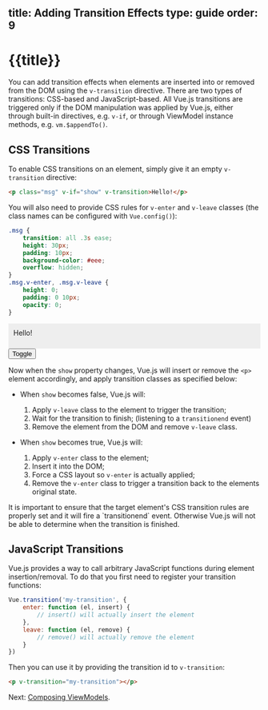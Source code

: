 title: Adding Transition Effects
type: guide
order: 9
---

# {{title}}

You can add transition effects when elements are inserted into or removed from the DOM using the `v-transition` directive. There are two types of transitions: CSS-based and JavaScript-based. All Vue.js transitions are triggered only if the DOM manipulation was applied by Vue.js, either through built-in directives, e.g. `v-if`, or through ViewModel instance methods, e.g. `vm.$appendTo()`.

## CSS Transitions

To enable CSS transitions on an element, simply give it an empty `v-transition` directive:

``` html
<p class="msg" v-if="show" v-transition>Hello!</p>
```

You will also need to provide CSS rules for `v-enter` and `v-leave` classes (the class names can be configured with `Vue.config()`):

``` css
.msg {
    transition: all .3s ease;
    height: 30px;
    padding: 10px;
    background-color: #eee;
    overflow: hidden;
}
.msg.v-enter, .msg.v-leave {
    height: 0;
    padding: 0 10px;
    opacity: 0;
}
```

<div id="demo"><p class="msg" v-if="show" v-transition>Hello!</p><button v-on="click: show = !show">Toggle</button></div>

<style>
.msg {
    transition: all .5s ease;
    height: 30px;
    background-color: #eee;
    overflow: hidden;
    padding: 10px;
    margin: 0 !important;
}
.msg.v-enter, .msg.v-leave {
    height: 0;
    padding: 0 10px;
    opacity: 0;
}
</style>

<script src="/js/vue.min.js"></script>
<script>
    var demo = new Vue({
        el: '#demo',
        data: { show: true }
    })
</script>

Now when the `show` property changes, Vue.js will insert or remove the `<p>` element accordingly, and apply transition classes as specified below:

- When `show` becomes false, Vue.js will:
    1. Apply `v-leave` class to the element to trigger the transition;
    2. Wait for the transition to finish; (listening to a `transitionend` event)
    3. Remove the element from the DOM and remove `v-leave` class.

- When `show` becomes true, Vue.js will:
    1. Apply `v-enter` class to the element;
    2. Insert it into the DOM;
    3. Force a CSS layout so `v-enter` is actually applied;
    4. Remove the `v-enter` class to trigger a transition back to the elements original state.

<p class="tip">It is important to ensure that the target element's CSS transition rules are properly set and it will fire a `transitionend` event. Otherwise Vue.js will not be able to determine when the transition is finished.</p>

## JavaScript Transitions

Vue.js provides a way to call arbitrary JavaScript functions during element insertion/removal. To do that you first need to register your transition functions:

``` js
Vue.transition('my-transition', {
    enter: function (el, insert) {
        // insert() will actually insert the element
    },
    leave: function (el, remove) {
        // remove() will actually remove the element
    }
})
```

Then you can use it by providing the transition id to `v-transition`:

``` html
<p v-transition="my-transition"></p>
```

Next: [Composing ViewModels](/guide/composition.html).